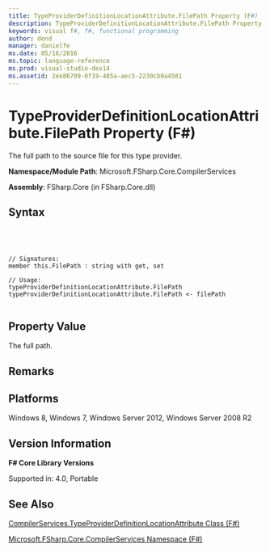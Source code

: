 ```yaml
---
title: TypeProviderDefinitionLocationAttribute.FilePath Property (F#)
description: TypeProviderDefinitionLocationAttribute.FilePath Property (F#)
keywords: visual f#, f#, functional programming
author: dend
manager: danielfe
ms.date: 05/16/2016
ms.topic: language-reference
ms.prod: visual-studio-dev14
ms.assetid: 2ee86709-0f19-485a-aec5-2230cb0a4581 
---
```


# TypeProviderDefinitionLocationAttribute.FilePath Property (F#)

The full path to the source file for this type provider.

**Namespace/Module Path**: Microsoft.FSharp.Core.CompilerServices

**Assembly**: FSharp.Core (in FSharp.Core.dll)


## Syntax



```




// Signatures:
member this.FilePath : string with get, set

// Usage:
typeProviderDefinitionLocationAttribute.FilePath
typeProviderDefinitionLocationAttribute.FilePath <- filePath


```





## Property Value
The full path.


## Remarks

## Platforms
Windows 8, Windows 7, Windows Server 2012, Windows Server 2008 R2


## Version Information
**F# Core Library Versions**

Supported in: 4.0, Portable




## See Also
[CompilerServices.TypeProviderDefinitionLocationAttribute Class &#40;F&#35;&#41;](CompilerServices.TypeProviderDefinitionLocationAttribute-Class-%5BFSharp%5D.md)

[Microsoft.FSharp.Core.CompilerServices Namespace &#40;F&#35;&#41;](Microsoft.FSharp.Core.CompilerServices-Namespace-%5BFSharp%5D.md)

